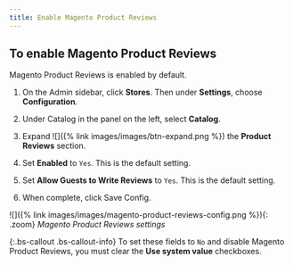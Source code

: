 ```yaml
---
title: Enable Magento Product Reviews
---
```


## To enable Magento Product Reviews

Magento Product Reviews is enabled by default.

1. On the Admin sidebar, click **Stores**. Then under **Settings**, choose **Configuration**.

1. Under Catalog in the panel on the left, select **Catalog**.

1. Expand ![]({% link images/images/btn-expand.png %}) the **Product Reviews** section.

1. Set **Enabled** to `Yes`. This is the default setting.

1. Set **Allow Guests to Write Reviews** to `Yes`. This is the default setting.

1. When complete, click <span class="btn">Save Config</span>.

![]({% link images/images/magento-product-reviews-config.png %}){: .zoom}
_Magento Product Reviews settings_

{:.bs-callout .bs-callout-info}
To set these fields to `No` and disable Magento Product Reviews, you must clear the **Use system value** checkboxes.
